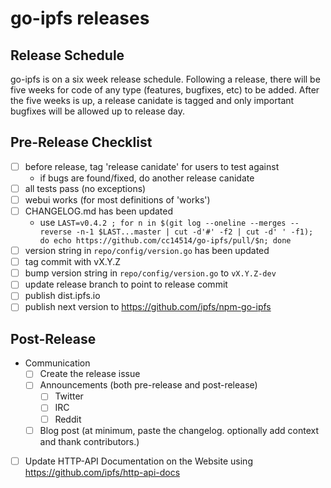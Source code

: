 # go-ipfs releases

## Release Schedule
go-ipfs is on a six week release schedule. Following a release, there will be
five weeks for code of any type (features, bugfixes, etc) to be added. After
the five weeks is up, a release canidate is tagged and only important bugfixes
will be allowed up to release day.

## Pre-Release Checklist
- [ ] before release, tag 'release canidate' for users to test against
  - if bugs are found/fixed, do another release canidate
- [ ] all tests pass (no exceptions)
- [ ] webui works (for most definitions of 'works')
- [ ] CHANGELOG.md has been updated
  - use `LAST=v0.4.2 ; for n in $(git log --oneline --merges --reverse -n-1 $LAST...master | cut -d'#' -f2 | cut -d' ' -f1); do echo https://github.com/cc14514/go-ipfs/pull/$n; done`
- [ ] version string in `repo/config/version.go` has been updated
- [ ] tag commit with vX.Y.Z
- [ ] bump version string in `repo/config/version.go` to `vX.Y.Z-dev`
- [ ] update release branch to point to release commit
- [ ] publish dist.ipfs.io
- [ ] publish next version to https://github.com/ipfs/npm-go-ipfs

## Post-Release
- Communication
  - [ ] Create the release issue
  - [ ] Announcements (both pre-release and post-release)
    - [ ] Twitter
    - [ ] IRC
    - [ ] Reddit
  - [ ] Blog post (at minimum, paste the changelog. optionally add context and thank contributors.)
- [ ] Update HTTP-API Documentation on the Website using https://github.com/ipfs/http-api-docs
